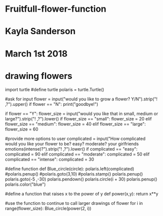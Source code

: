 # Fruitfull-flower-function
# Kayla Sanderson
# March 1st 2018
# drawing flowers


import turtle
#define turtle
polaris = turtle.Turtle()

#ask for input
flower = input("would you like to grow a flower? Y/N").strip("! ,?").upper()
if flower == "N":
  print("goodbye!")
  
if flower == "Y":
  flower_size = input("would you like that in small, medium or large?").strip("! ,?").lower()
  if flower_size == "small":
    flower_size = 20
  elif flower_size == "medium":
    flower_size = 40
  elif flower_size == "large":
    flower_size = 60

#provide more options to user
complicated = input("How complicated would you like your flower to be? easy? moderate? your girlfriends emotions(intense)?").strip("! ,?").lower()
if complicated == "easy":
  complicated = 90
elif complicated == "moderate":
  complicated = 50
elif complicated == "intense":
   complicated = 30
  
#define function
def Blue_circle(circle):
  polaris.left(complicated)
  #polaris.penup()
  #polaris.goto(3,10)
  #polaris.stamp()
  polaris.penup()
  polaris.goto(-5 ,-30)
  polaris.pendown()
  polaris.circle(i + 30)
  polaris.penup()
  polaris.color("blue")
  
#define a function that raises x to the power of y
def power(x,y):
  return x**y 
  
#use the function to continue to call larger drawings of flower
for i in range(flower_size):
  Blue_circle(power(2, i))


